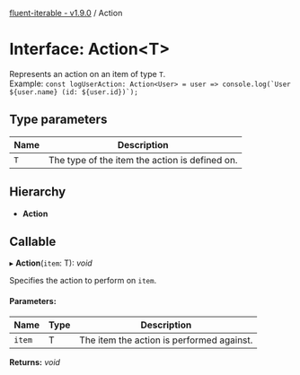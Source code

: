 [fluent-iterable - v1.9.0](../README.md) / Action

# Interface: Action<T\>

Represents an action on an item of type `T`.<br>
  Example: ``const logUserAction: Action<User> = user => console.log(`User ${user.name} (id: ${user.id})`);``

## Type parameters

Name | Description |
------ | ------ |
`T` | The type of the item the action is defined on.    |

## Hierarchy

* **Action**

## Callable

▸ **Action**(`item`: T): *void*

Specifies the action to perform on `item`.

#### Parameters:

Name | Type | Description |
------ | ------ | ------ |
`item` | T | The item the action is performed against.    |

**Returns:** *void*

